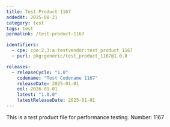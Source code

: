 ```yaml
---
title: Test Product 1167
addedAt: 2025-08-21
category: test
tags: test
permalink: /test-product-1167

identifiers:
  - cpe: cpe:2.3:a:testvendor:test_product_1167
  - purl: pkg:generic/test_product_1167@1.0.0

releases:
  - releaseCycle: "1.0"
    codename: "Test Codename 1167"
    releaseDate: 2025-01-01
    eol: 2026-01-01
    latest: "1.0.0"
    latestReleaseDate: 2025-01-01
---
```


This is a test product file for performance testing. Number: 1167
